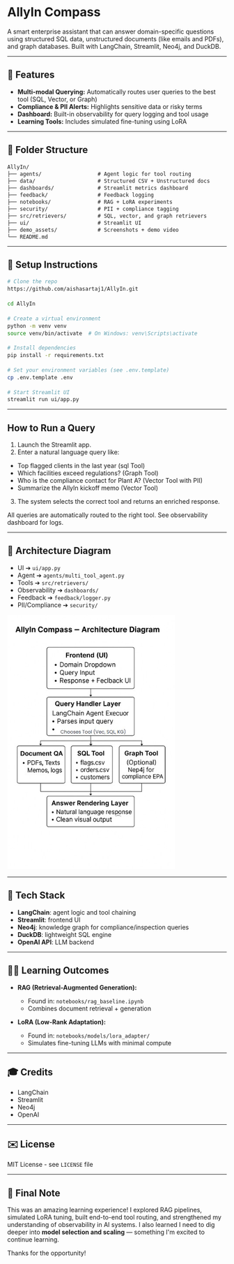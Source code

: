 # AllyIn Compass

A smart enterprise assistant that can answer domain-specific questions using structured SQL data, unstructured documents (like emails and PDFs), and graph databases. Built with LangChain, Streamlit, Neo4j, and DuckDB.

---

## 🚀 Features

* **Multi-modal Querying:** Automatically routes user queries to the best tool (SQL, Vector, or Graph)
* **Compliance & PII Alerts:** Highlights sensitive data or risky terms
* **Dashboard:** Built-in observability for query logging and tool usage
* **Learning Tools:** Includes simulated fine-tuning using LoRA

---

## 📁 Folder Structure

```
AllyIn/
├── agents/                  # Agent logic for tool routing
├── data/                    # Structured CSV + Unstructured docs
├── dashboards/              # Streamlit metrics dashboard
├── feedback/                # Feedback logging
├── notebooks/               # RAG + LoRA experiments
├── security/                # PII + compliance tagging
├── src/retrievers/          # SQL, vector, and graph retrievers
├── ui/                      # Streamlit UI
├── demo_assets/             # Screenshots + demo video
└── README.md
```

---

## 📄 Setup Instructions

```bash
# Clone the repo
https://github.com/aishasartaj1/AllyIn.git

cd AllyIn

# Create a virtual environment
python -m venv venv
source venv/bin/activate  # On Windows: venv\Scripts\activate

# Install dependencies
pip install -r requirements.txt

# Set your environment variables (see .env.template)
cp .env.template .env

# Start Streamlit UI
streamlit run ui/app.py
```

---

##  How to Run a Query

1. Launch the Streamlit app.
2. Enter a natural language query like:
  * Top flagged clients in the last year (sql Tool)
  *  Which facilities exceed regulations? (Graph Tool)
  *   Who is the compliance contact for Plant A? (Vector Tool with PII)
  *   Summarize the AllyIn kickoff memo (Vector Tool)
3. The system selects the correct tool and returns an enriched response.

All queries are automatically routed to the right tool. See observability dashboard for logs.

---

## 🔧 Architecture Diagram

* UI ➔ `ui/app.py`
* Agent ➔ `agents/multi_tool_agent.py`
* Tools ➔ `src/retrievers/`
* Observability ➔ `dashboards/`
* Feedback ➔ `feedback/logger.py`
* PII/Compliance ➔ `security/`

![Architecture](demo_assets/architecture.png)

---

## 🧪 Tech Stack

* **LangChain**: agent logic and tool chaining
* **Streamlit**: frontend UI
* **Neo4j**: knowledge graph for compliance/inspection queries
* **DuckDB**: lightweight SQL engine
* **OpenAI API**: LLM backend

---

## 🤸️‍💻 Learning Outcomes

* **RAG (Retrieval-Augmented Generation):**

  * Found in: `notebooks/rag_baseline.ipynb`
  * Combines document retrieval + generation

* **LoRA (Low-Rank Adaptation):**

  * Found in: `notebooks/models/lora_adapter/`
  * Simulates fine-tuning LLMs with minimal compute

---

## 🎓 Credits

* LangChain
* Streamlit
* Neo4j
* OpenAI

---

## ✉️ License

MIT License - see `LICENSE` file

---

## 🌟 Final Note

This was an amazing learning experience! I explored RAG pipelines, simulated LoRA tuning, built end-to-end tool routing, and strengthened my understanding of observability in AI systems. I also learned I need to dig deeper into **model selection and scaling** — something I'm excited to continue learning.

Thanks for the opportunity!


